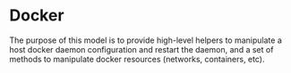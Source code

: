 # Docker

The purpose of this model is to provide high-level helpers to manipulate a host
docker daemon configuration and restart the daemon, and a set of methods to
manipulate docker resources (networks, containers, etc).